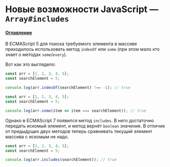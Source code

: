 # Новые возможности JavaScript — `Array#includes`

#### [Оглавление](../../../CONTENTS.md)

В ECMAScript 5 для поиска требуемого элемента в массиве приходилось использовать
метод `indexOf` или `some` (при этом мало кто знает о методах `some`/`every`).

Вот как это выглядело:

```javascript
const arr = [1, 2, 3, 4, 5];
const searchElement = 5;

console.log(arr.indexOf(searchElement) !== -1); // true
```

```javascript
const arr = [1, 2, 3, 4, 5];
const searchElement = 5;

console.log(arr.some(item => item === searchElement)); // true
```

Однако в ECMAScript 7 появился метод `includes`. В него достаточно передать искомый
элемент, и метод вернёт `boolean` значение. В отличие от предыдущих двух методов теперь
сравнивать текущий элемент массива с искомым не надо.

```javascript
const arr = [1, 2, 3, 4, 5];
const searchElement = 5;

console.log(arr.includes(searchElement)); // true
```

